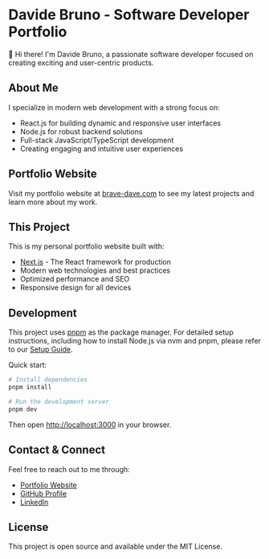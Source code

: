 # Davide Bruno - Software Developer Portfolio

👋 Hi there! I'm Davide Bruno, a passionate software developer focused on creating exciting and user-centric products.

## About Me

I specialize in modern web development with a strong focus on:
- React.js for building dynamic and responsive user interfaces
- Node.js for robust backend solutions
- Full-stack JavaScript/TypeScript development
- Creating engaging and intuitive user experiences

## Portfolio Website

Visit my portfolio website at [brave-dave.com](https://brave-dave.com) to see my latest projects and learn more about my work.

## This Project

This is my personal portfolio website built with:
- [Next.js](https://nextjs.org) - The React framework for production
- Modern web technologies and best practices
- Optimized performance and SEO
- Responsive design for all devices

## Development

This project uses [pnpm](https://pnpm.io) as the package manager. For detailed setup instructions, including how to install Node.js via nvm and pnpm, please refer to our [Setup Guide](SETUP.md).

Quick start:
```bash
# Install dependencies
pnpm install

# Run the development server
pnpm dev
```

Then open [http://localhost:3000](http://localhost:3000) in your browser.

## Contact & Connect

Feel free to reach out to me through:
- [Portfolio Website](https://brave-dave.com)
- [GitHub Profile](https://github.com/brave-dave)
- [LinkedIn](https://www.linkedin.com/in/bravedave/)

## License

This project is open source and available under the MIT License.
